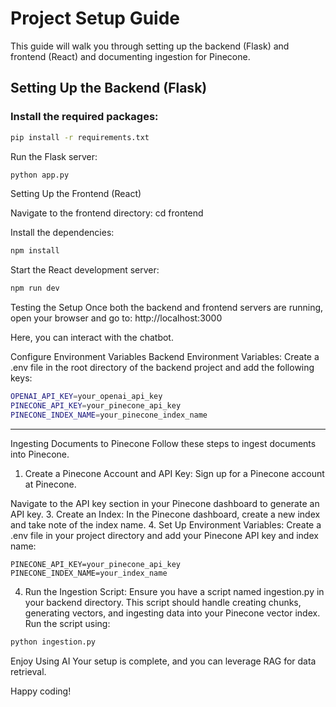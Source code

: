 # Project Setup Guide

This guide will walk you through setting up the backend (Flask) and frontend (React) and documenting ingestion for Pinecone.

## Setting Up the Backend (Flask)

### Install the required packages:
```bash
pip install -r requirements.txt
```
Run the Flask server:
```bash
python app.py
```

Setting Up the Frontend (React)

Navigate to the frontend directory:
cd frontend

Install the dependencies:
```bash
npm install
```

Start the React development server:
```bash
npm run dev
```

Testing the Setup
Once both the backend and frontend servers are running, open your browser and go to:
http://localhost:3000

Here, you can interact with the chatbot.

Configure Environment Variables
Backend Environment Variables:
Create a .env file in the root directory of the backend project and add the following keys:
```bash
OPENAI_API_KEY=your_openai_api_key
PINECONE_API_KEY=your_pinecone_api_key
PINECONE_INDEX_NAME=your_pinecone_index_name
```

--------------------------------------------------------------------------------------------------------------------------------------------------------------------


Ingesting Documents to Pinecone
Follow these steps to ingest documents into Pinecone.

1. Create a Pinecone Account and API Key:
Sign up for a Pinecone account at Pinecone.

Navigate to the API key section in your Pinecone dashboard to generate an API key.
3. Create an Index:
In the Pinecone dashboard, create a new index and take note of the index name.
4. Set Up Environment Variables:
Create a .env file in your project directory and add your Pinecone API key and index name:
```bsh
PINECONE_API_KEY=your_pinecone_api_key
PINECONE_INDEX_NAME=your_index_name
```
4. Run the Ingestion Script:
Ensure you have a script named ingestion.py in your backend directory. This script should handle creating chunks, generating vectors, and ingesting data into your Pinecone vector index. Run the script using:

```bash
python ingestion.py
```

Enjoy Using AI
Your setup is complete, and you can leverage RAG for data retrieval.

Happy coding!
